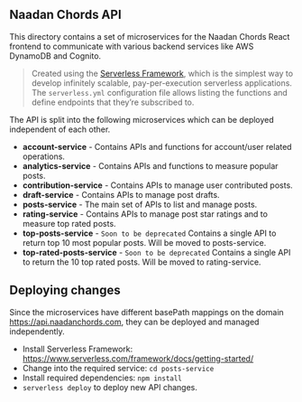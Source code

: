 ## Naadan Chords API
This directory contains a set of microservices for the Naadan Chords React frontend to communicate with various backend services like AWS DynamoDB and Cognito.

> Created using the [Serverless Framework](https://www.serverless.com), which is the simplest way to develop infinitely scalable, pay-per-execution serverless applications. The `serverless.yml` configuration file allows listing the functions and define endpoints that they’re subscribed to.

The API is split into the following microservices which can be deployed independent of each other.
* **account-service** - Contains APIs and functions for account/user related operations.
* **analytics-service** - Contains APIs and functions to measure popular posts.
* **contribution-service** - Contains APIs to manage user contributed posts.
* **draft-service** - Contains APIs to manage post drafts.
* **posts-service** - The main set of APIs to list and manage posts.
* **rating-service** - Contains APIs to manage post star ratings and to measure top rated posts.
* **top-posts-service** - `Soon to be deprecated` Contains a single API to return top 10 most popular posts. Will be moved to posts-service.
* **top-rated-posts-service** - `Soon to be deprecated` Contains a single API to return the 10 top rated posts. Will be moved to rating-service.

## Deploying changes
Since the microservices have different basePath mappings on the domain https://api.naadanchords.com, they can be deployed and managed independently.

* Install Serverless Framework: https://www.serverless.com/framework/docs/getting-started/
* Change into the required service: `cd posts-service`
* Install required dependencies: `npm install`
* `serverless deploy` to deploy new API changes.
